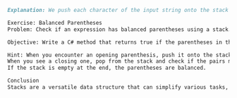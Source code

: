 ﻿```markdown
Explanation: We push each character of the input string onto the stack and then pop them off, which reverses the order.

Exercise: Balanced Parentheses
Problem: Check if an expression has balanced parentheses using a stack.

Objective: Write a C# method that returns true if the parentheses in the input string are balanced and false otherwise.

Hint: When you encounter an opening parenthesis, push it onto the stack. 
When you see a closing one, pop from the stack and check if the pairs match. 
If the stack is empty at the end, the parentheses are balanced.

Conclusion
Stacks are a versatile data structure that can simplify various tasks, especially those involving reversal or maintaining order in a LIFO manner.